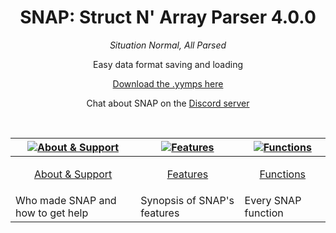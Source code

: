 <h1 align="center">SNAP: Struct N' Array Parser 4.0.0</h1>

<p align="center"><i>Situation Normal, All Parsed</i></p>

<p align="center">Easy data format saving and loading</p>

<p align="center"><a href="https://github.com/JujuAdams/SNAP/releases/">Download the .yymps here</a></p>

<p align="center">Chat about SNAP on the <a href="https://discord.gg/8krYCqr">Discord server</a></p>

&nbsp;

|[![About & Support](https://raw.githubusercontent.com/wiki/JujuAdams/scribble/images/faq.png)](https://github.com/JujuAdams/SNAP/wiki/About-&-Support)|[![Features](https://raw.githubusercontent.com/wiki/JujuAdams/scribble/images/features.png)](https://github.com/JujuAdams/SNAP/wiki/Features)|[![Functions](https://raw.githubusercontent.com/wiki/JujuAdams/scribble/images/code.png)](https://github.com/JujuAdams/SNAP/wiki/Function-Index)|
|----------------------|----------------------|----------------------|
|<p align="center">[About & Support](https://github.com/JujuAdams/SNAP/wiki/About-&-Support)</p>|<p align="center">[Features](https://github.com/JujuAdams/SNAP/wiki/Features)</p>|<p align="center">[Functions](https://github.com/JujuAdams/SNAP/wiki/Function-Index)</p>|
|Who made SNAP and how to get help| Synopsis of SNAP's features | Every SNAP function |
